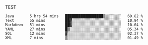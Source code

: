TEST

<!--START_SECTION:waka-->

```text
Java       5 hrs 54 mins   █████████████████▒░░░░░░░   69.82 %
Text       55 mins         ██▓░░░░░░░░░░░░░░░░░░░░░░   10.94 %
Markdown   51 mins         ██▓░░░░░░░░░░░░░░░░░░░░░░   10.04 %
YAML       27 mins         █▒░░░░░░░░░░░░░░░░░░░░░░░   05.34 %
SQL        12 mins         ▓░░░░░░░░░░░░░░░░░░░░░░░░   02.37 %
XML        7 mins          ▒░░░░░░░░░░░░░░░░░░░░░░░░   01.49 %
```

<!--END_SECTION:waka-->
